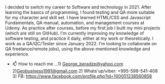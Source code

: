I decided to switch my career to Software and technology in 2021. After learning the basics of programming, I found testing and QA more suitable for my character and skill set. 
I have learned HTML/CSS and Javascript Fundamentals, QA manual, automation, and management courses at Udemy. As practice after courses, before my first job I built my mini projects (which are still on GitHub). I'm currently improving my knowledge of software testing, and practice it daily, either at my work or theoretically. 
I work as a QA/QC/Tester since January 2022.
I'm looking to collaborate on QA freelance/remote jobs), using the above-mentioned knowledge and experience.

- 📫 How to reach me ...1) George_beradze@yahoo.com 2)Geobusiness1991@gmail.com  2) Whats'up/viber: +995-598-541-408 3) FB: https://www.facebook.com/profile.php?id=100051238560858


<!---
BBerolius/Berolius is a ✨ special ✨ repository because its `README.md` (this file) appears on your GitHub profile.
You can click the Preview link to take a look at your changes.
--->
